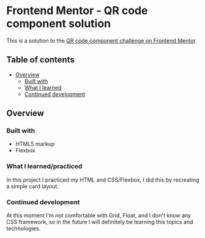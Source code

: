 # Frontend Mentor - QR code component solution

This is a solution to the [QR code component challenge on Frontend Mentor](https://www.frontendmentor.io/challenges/qr-code-component-iux_sIO_H). 

## Table of contents

- [Overview](#overview)
  - [Built with](#built-with)
  - [What I learned](#what-i-learned)
  - [Continued development](#continued-development)

## Overview

### Built with

- HTML5 markup
- Flexbox

### What I learned/practiced

In this project I practiced my HTML and CSS/Flexbox, I did this by recreating a simple card layout.

### Continued development

At this moment I'm not comfortable with Grid, Float, and I don't know any CSS framework, so in the future I will definitely be learning this topics and technologies.
